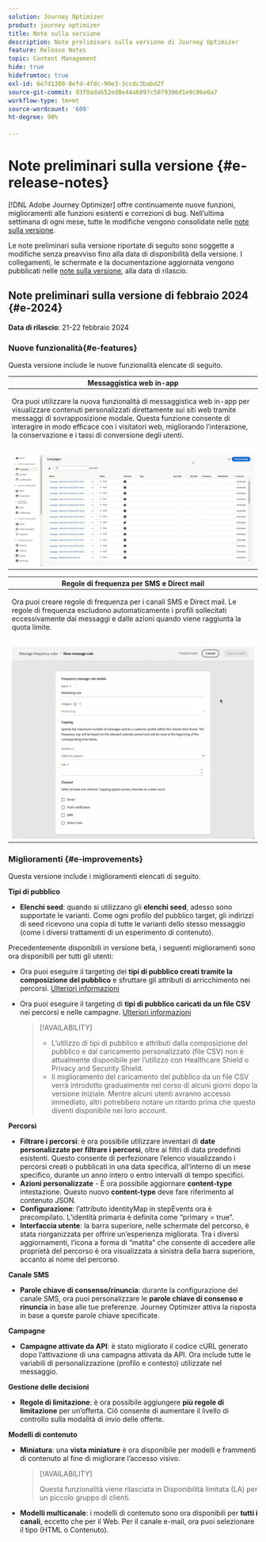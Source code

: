 ```yaml
---
solution: Journey Optimizer
product: journey optimizer
title: Note sulla versione
description: Note preliminari sulla versione di Journey Optimizer
feature: Release Notes
topic: Content Management
hide: true
hidefromtoc: true
exl-id: 6e7d1300-8efd-4fdc-90e3-3ccdc3babd2f
source-git-commit: d3f0adab52ed8e44a6097c5079396d1e9c06e0a7
workflow-type: tm+mt
source-wordcount: '609'
ht-degree: 90%

---
```


# Note preliminari sulla versione {#e-release-notes}

[!DNL Adobe Journey Optimizer] offre continuamente nuove funzioni, miglioramenti alle funzioni esistenti e correzioni di bug. Nell’ultima settimana di ogni mese, tutte le modifiche vengono consolidate nelle [note sulla versione](release-notes.md).

Le note preliminari sulla versione riportate di seguito sono soggette a modifiche senza preavviso fino alla data di disponibilità della versione. I collegamenti, le schermate e la documentazione aggiornata vengono pubblicati nelle [note sulla versione](release-notes.md), alla data di rilascio.

## Note preliminari sulla versione di febbraio 2024 {#e-2024}

**Data di rilascio**: 21-22 febbraio 2024

### Nuove funzionalità{#e-features}

Questa versione include le nuove funzionalità elencate di seguito.


<table>
<thead>
<tr>
<th><strong>Messaggistica web in-app</strong><br/></th>
</tr>
</thead>
<tbody>
<tr>
<td>
<p>Ora puoi utilizzare la nuova funzionalità di messaggistica web in-app per visualizzare contenuti personalizzati direttamente sui siti web tramite messaggi di sovrapposizione modale. Questa funzione consente di interagire in modo efficace con i visitatori web, migliorando l’interazione, la conservazione e i tassi di conversione degli utenti.<br/><br/></p>
<img src="assets/do-not-localize/web_inapp.gif">
</tr>
</tbody>
</table>


<table>
<thead>
<tr>
<th><strong>Regole di frequenza per SMS e Direct mail</strong><br/></th>
</tr>
</thead>
<tbody>
<tr>
<td>
<p>Ora puoi creare regole di frequenza per i canali SMS e Direct mail. Le regole di frequenza escludono automaticamente i profili sollecitati eccessivamente dai messaggi e dalle azioni quando viene raggiunta la quota limite. <br/><br/></p>
<img src="assets/do-not-localize/sms-dm-rules.gif">
</tr>
</tbody>
</table>

### Miglioramenti {#e-improvements}

Questa versione include i miglioramenti elencati di seguito.

**Tipi di pubblico**

* **Elenchi seed**: quando si utilizzano gli **elenchi seed**, adesso sono supportate le varianti. Come ogni profilo del pubblico target, gli indirizzi di seed ricevono una copia di tutte le varianti dello stesso messaggio (come i diversi trattamenti di un esperimento di contenuto).

Precedentemente disponibili in versione beta, i seguenti miglioramenti sono ora disponibili per tutti gli utenti:

* Ora puoi eseguire il targeting dei **tipi di pubblico creati tramite la composizione del pubblico** e sfruttare gli attributi di arricchimento nei percorsi. [Ulteriori informazioni](../building-journeys/read-audience.md)

* Ora puoi eseguire il targeting di **tipi di pubblico caricati da un file CSV** nei percorsi e nelle campagne. [Ulteriori informazioni](../audience/about-audiences.md#segments-in-journey-optimizer)

  >[!AVAILABILITY]
  >
  >* L’utilizzo di tipi di pubblico e attributi dalla composizione del pubblico e dal caricamento personalizzato (file CSV) non è attualmente disponibile per l’utilizzo con Healthcare Shield o Privacy and Security Shield.
  >* Il miglioramento del caricamento del pubblico da un file CSV verrà introdotto gradualmente nel corso di alcuni giorni dopo la versione iniziale. Mentre alcuni utenti avranno accesso immediato, altri potrebbero notare un ritardo prima che questo diventi disponibile nei loro account.

**Percorsi**

* **Filtrare i percorsi**: è ora possibile utilizzare inventari di **date personalizzate per filtrare i percorsi**, oltre ai filtri di data predefiniti esistenti. Questo consente di perfezionare l’elenco visualizzando i percorsi creati o pubblicati in una data specifica, all’interno di un mese specifico, durante un anno intero o entro intervalli di tempo specifici.
* **Azioni personalizzate** - È ora possibile aggiornare **content-type** intestazione. Questo nuovo **content-type** deve fare riferimento al contenuto JSON.
* **Configurazione**: l’attributo identityMap in stepEvents ora è precompilato. L’identità primaria è definita come “primary = true”.
* **Interfaccia utente**: la barra superiore, nelle schermate del percorso, è stata riorganizzata per offrire un’esperienza migliorata. Tra i diversi aggiornamenti, l’icona a forma di “matita” che consente di accedere alle proprietà del percorso è ora visualizzata a sinistra della barra superiore, accanto al nome del percorso.

**Canale SMS**

* **Parole chiave di consenso/rinuncia**: durante la configurazione del canale SMS, ora puoi personalizzare le **parole chiave di consenso e rinuncia** in base alle tue preferenze. Journey Optimizer attiva la risposta in base a queste parole chiave specificate.

**Campagne**

* **Campagne attivate da API**: è stato migliorato il codice cURL generato dopo l’attivazione di una campagna attivata da API. Ora include tutte le variabili di personalizzazione (profilo e contesto) utilizzate nel messaggio.

**Gestione delle decisioni**

* **Regole di limitazione**: è ora possibile aggiungere **più regole di limitazione** per un’offerta. Ciò consente di aumentare il livello di controllo sulla modalità di invio delle offerte.

**Modelli di contenuto**

* **Miniatura**: una **vista miniature** è ora disponibile per modelli e frammenti di contenuto al fine di migliorare l’accesso visivo.

  >[!AVAILABILITY]
  >
  >Questa funzionalità viene rilasciata in Disponibilità limitata (LA) per un piccolo gruppo di clienti.

* **Modelli multicanale**: i modelli di contenuto sono ora disponibili per **tutti i canali**, eccetto che per il Web. Per il canale e-mail, ora puoi selezionare il tipo (HTML o Contenuto).
